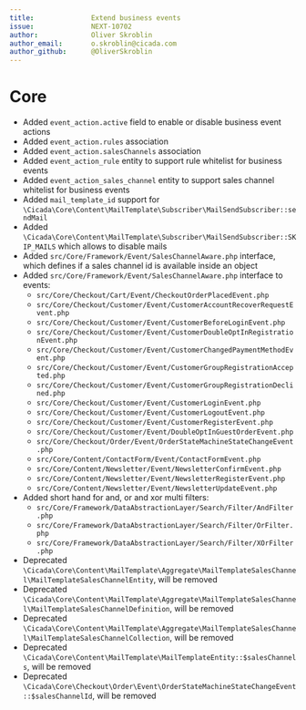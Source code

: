 ```yaml
---
title:              Extend business events
issue:              NEXT-10702
author:             Oliver Skroblin
author_email:       o.skroblin@cicada.com
author_github:      @OliverSkroblin
---
```

# Core
* Added `event_action.active` field to enable or disable business event actions
* Added `event_action.rules` association
* Added `event_action.salesChannels` association
* Added `event_action_rule` entity to support rule whitelist for business events
* Added `event_action_sales_channel` entity to support sales channel whitelist for business events
* Added `mail_template_id` support for `\Cicada\Core\Content\MailTemplate\Subscriber\MailSendSubscriber::sendMail`
* Added `\Cicada\Core\Content\MailTemplate\Subscriber\MailSendSubscriber::SKIP_MAILS` which allows to disable mails 
* Added `src/Core/Framework/Event/SalesChannelAware.php` interface, which defines if a sales channel id is available inside an object
* Added `src/Core/Framework/Event/SalesChannelAware.php` interface to events:
    * `src/Core/Checkout/Cart/Event/CheckoutOrderPlacedEvent.php`
    * `src/Core/Checkout/Customer/Event/CustomerAccountRecoverRequestEvent.php`
    * `src/Core/Checkout/Customer/Event/CustomerBeforeLoginEvent.php`
    * `src/Core/Checkout/Customer/Event/CustomerDoubleOptInRegistrationEvent.php`
    * `src/Core/Checkout/Customer/Event/CustomerChangedPaymentMethodEvent.php`
    * `src/Core/Checkout/Customer/Event/CustomerGroupRegistrationAccepted.php`
    * `src/Core/Checkout/Customer/Event/CustomerGroupRegistrationDeclined.php`
    * `src/Core/Checkout/Customer/Event/CustomerLoginEvent.php`
    * `src/Core/Checkout/Customer/Event/CustomerLogoutEvent.php`
    * `src/Core/Checkout/Customer/Event/CustomerRegisterEvent.php`
    * `src/Core/Checkout/Customer/Event/DoubleOptInGuestOrderEvent.php`
    * `src/Core/Checkout/Order/Event/OrderStateMachineStateChangeEvent.php`
    * `src/Core/Content/ContactForm/Event/ContactFormEvent.php`
    * `src/Core/Content/Newsletter/Event/NewsletterConfirmEvent.php`
    * `src/Core/Content/Newsletter/Event/NewsletterRegisterEvent.php`
    * `src/Core/Content/Newsletter/Event/NewsletterUpdateEvent.php`
* Added short hand for and, or and xor multi filters:
    * `src/Core/Framework/DataAbstractionLayer/Search/Filter/AndFilter.php`
    * `src/Core/Framework/DataAbstractionLayer/Search/Filter/OrFilter.php`
    * `src/Core/Framework/DataAbstractionLayer/Search/Filter/XOrFilter.php`
* Deprecated `\Cicada\Core\Content\MailTemplate\Aggregate\MailTemplateSalesChannel\MailTemplateSalesChannelEntity`, will be removed
* Deprecated `\Cicada\Core\Content\MailTemplate\Aggregate\MailTemplateSalesChannel\MailTemplateSalesChannelDefinition`, will be removed
* Deprecated `\Cicada\Core\Content\MailTemplate\Aggregate\MailTemplateSalesChannel\MailTemplateSalesChannelCollection`, will be removed
* Deprecated `\Cicada\Core\Content\MailTemplate\MailTemplateEntity::$salesChannels`, will be removed
* Deprecated `\Cicada\Core\Checkout\Order\Event\OrderStateMachineStateChangeEvent::$salesChannelId`, will be removed
